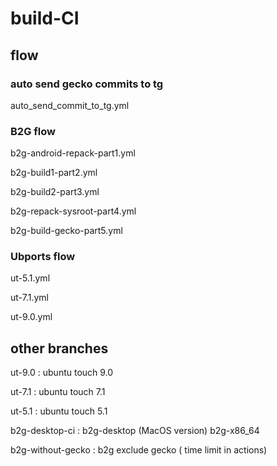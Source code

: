 # build-CI

## flow

### auto send gecko commits to tg
auto_send_commit_to_tg.yml

### B2G flow

b2g-android-repack-part1.yml

b2g-build1-part2.yml

b2g-build2-part3.yml

b2g-repack-sysroot-part4.yml

b2g-build-gecko-part5.yml


### Ubports flow
ut-5.1.yml

ut-7.1.yml

ut-9.0.yml


## other branches

 ut-9.0 : ubuntu touch 9.0

 ut-7.1 : ubuntu touch 7.1
 
 ut-5.1 : ubuntu touch 5.1
 
 b2g-desktop-ci : b2g-desktop (MacOS version)
                  b2g-x86_64
 
 b2g-without-gecko : b2g exclude gecko ( time limit in actions)
